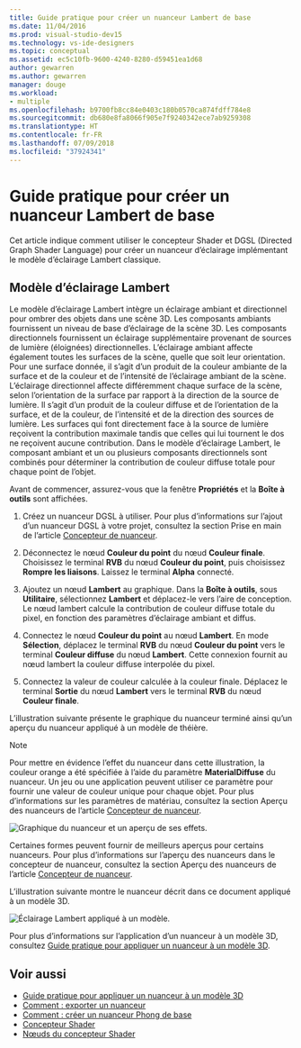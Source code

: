 ```yaml
---
title: Guide pratique pour créer un nuanceur Lambert de base
ms.date: 11/04/2016
ms.prod: visual-studio-dev15
ms.technology: vs-ide-designers
ms.topic: conceptual
ms.assetid: ec5c10fb-9600-4240-8280-d59451ea1d68
author: gewarren
ms.author: gewarren
manager: douge
ms.workload:
- multiple
ms.openlocfilehash: b9700fb8cc84e0403c180b0570ca874fdff784e8
ms.sourcegitcommit: db680e8fa8066f905e7f9240342ece7ab9259308
ms.translationtype: HT
ms.contentlocale: fr-FR
ms.lasthandoff: 07/09/2018
ms.locfileid: "37924341"
---
```

# <a name="how-to-create-a-basic-lambert-shader"></a>Guide pratique pour créer un nuanceur Lambert de base

Cet article indique comment utiliser le concepteur Shader et DGSL (Directed Graph Shader Language) pour créer un nuanceur d’éclairage implémentant le modèle d’éclairage Lambert classique.

## <a name="the-lambert-lighting-model"></a>Modèle d’éclairage Lambert

Le modèle d’éclairage Lambert intègre un éclairage ambiant et directionnel pour ombrer des objets dans une scène 3D. Les composants ambiants fournissent un niveau de base d’éclairage de la scène 3D. Les composants directionnels fournissent un éclairage supplémentaire provenant de sources de lumière (éloignées) directionnelles. L’éclairage ambiant affecte également toutes les surfaces de la scène, quelle que soit leur orientation. Pour une surface donnée, il s’agit d’un produit de la couleur ambiante de la surface et de la couleur et de l’intensité de l’éclairage ambiant de la scène. L’éclairage directionnel affecte différemment chaque surface de la scène, selon l’orientation de la surface par rapport à la direction de la source de lumière. Il s’agit d’un produit de la couleur diffuse et de l’orientation de la surface, et de la couleur, de l’intensité et de la direction des sources de lumière. Les surfaces qui font directement face à la source de lumière reçoivent la contribution maximale tandis que celles qui lui tournent le dos ne reçoivent aucune contribution. Dans le modèle d’éclairage Lambert, le composant ambiant et un ou plusieurs composants directionnels sont combinés pour déterminer la contribution de couleur diffuse totale pour chaque point de l’objet.

Avant de commencer, assurez-vous que la fenêtre **Propriétés** et la **Boîte à outils** sont affichées.

1.  Créez un nuanceur DGSL à utiliser. Pour plus d’informations sur l’ajout d’un nuanceur DGSL à votre projet, consultez la section Prise en main de l’article [Concepteur de nuanceur](../designers/shader-designer.md).

2.  Déconnectez le nœud **Couleur du point** du nœud **Couleur finale**. Choisissez le terminal **RVB** du nœud **Couleur du point**, puis choisissez **Rompre les liaisons**. Laissez le terminal **Alpha** connecté.

3.  Ajoutez un nœud **Lambert** au graphique. Dans la **Boîte à outils**, sous **Utilitaire**, sélectionnez **Lambert** et déplacez-le vers l’aire de conception. Le nœud lambert calcule la contribution de couleur diffuse totale du pixel, en fonction des paramètres d’éclairage ambiant et diffus.

4.  Connectez le nœud **Couleur du point** au nœud **Lambert**. En mode **Sélection**, déplacez le terminal **RVB** du nœud **Couleur du point** vers le terminal **Couleur diffuse** du nœud **Lambert**. Cette connexion fournit au nœud lambert la couleur diffuse interpolée du pixel.

5.  Connectez la valeur de couleur calculée à la couleur finale. Déplacez le terminal **Sortie** du nœud **Lambert** vers le terminal **RVB** du nœud **Couleur finale**.

 L’illustration suivante présente le graphique du nuanceur terminé ainsi qu’un aperçu du nuanceur appliqué à un modèle de théière.

> [!NOTE]
> Pour mettre en évidence l’effet du nuanceur dans cette illustration, la couleur orange a été spécifiée à l’aide du paramètre **MaterialDiffuse** du nuanceur. Un jeu ou une application peuvent utiliser ce paramètre pour fournir une valeur de couleur unique pour chaque objet. Pour plus d’informations sur les paramètres de matériau, consultez la section Aperçu des nuanceurs de l’article [Concepteur de nuanceur](../designers/shader-designer.md).

 ![Graphique du nuanceur et un aperçu de ses effets.](../designers/media/digit-lambert-effect-graph.png)

 Certaines formes peuvent fournir de meilleurs aperçus pour certains nuanceurs. Pour plus d’informations sur l’aperçu des nuanceurs dans le concepteur de nuanceur, consultez la section Aperçu des nuanceurs de l’article [Concepteur de nuanceur](../designers/shader-designer.md).

 L’illustration suivante montre le nuanceur décrit dans ce document appliqué à un modèle 3D.

 ![Éclairage Lambert appliqué à un modèle.](../designers/media/digit-lambert-effect-result.png)

 Pour plus d’informations sur l’application d’un nuanceur à un modèle 3D, consultez [Guide pratique pour appliquer un nuanceur à un modèle 3D](../designers/how-to-apply-a-shader-to-a-3-d-model.md).

## <a name="see-also"></a>Voir aussi

- [Guide pratique pour appliquer un nuanceur à un modèle 3D](../designers/how-to-apply-a-shader-to-a-3-d-model.md)
- [Comment : exporter un nuanceur](../designers/how-to-export-a-shader.md)
- [Comment : créer un nuanceur Phong de base](../designers/how-to-create-a-basic-phong-shader.md)
- [Concepteur Shader](../designers/shader-designer.md)
- [Nœuds du concepteur Shader](../designers/shader-designer-nodes.md)
